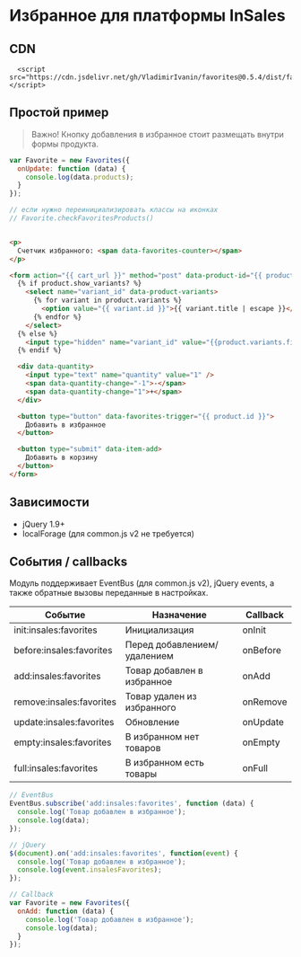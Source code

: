 # Избранное для платформы InSales

## CDN

```
  <script src="https://cdn.jsdelivr.net/gh/VladimirIvanin/favorites@0.5.4/dist/favorites.js"></script>
```


## Простой пример

> Важно! Кнопку добавления в избранное стоит размещать внутри формы продукта.

```js
var Favorite = new Favorites({
  onUpdate: function (data) {
    console.log(data.products);
  }
});

// если нужно переинициализировать классы на иконках 
// Favorite.checkFavoritesProducts()
```

```html

<p>
  Счетчик избранного: <span data-favorites-counter></span>
</p>

<form action="{{ cart_url }}" method="post" data-product-id="{{ product.id }}">
  {% if product.show_variants? %}
    <select name="variant_id" data-product-variants>
      {% for variant in product.variants %}
        <option value="{{ variant.id }}">{{ variant.title | escape }}</option>
      {% endfor %}
    </select>
  {% else %}
    <input type="hidden" name="variant_id" value="{{product.variants.first.id}}" >
  {% endif %}

  <div data-quantity>
    <input type="text" name="quantity" value="1" />
    <span data-quantity-change="-1">-</span>
    <span data-quantity-change="1">+</span>
  </div>

  <button type="button" data-favorites-trigger="{{ product.id }}">
    Добавить в избранное
  </button>

  <button type="submit" data-item-add>
    Добавить в корзину
  </button>
</form>
```


## Зависимости

- jQuery 1.9+
- localForage (для common.js v2 не требуется)

## События / callbacks

Модуль поддерживает EventBus (для common.js v2), jQuery events, а также обратные вызовы переданные в настройках.

| Событие                  | Назначение                      | Callback |
|--------------------------|---------------------------------|----------|
| init:insales:favorites   | Инициализация                   | onInit   |
| before:insales:favorites | Перед добавлением/удалением     | onBefore |
| add:insales:favorites    | Товар добавлен в избранное      | onAdd    |
| remove:insales:favorites | Товар удален из избранного      | onRemove |
| update:insales:favorites | Обновление                      | onUpdate |
| empty:insales:favorites  | В избранном нет товаров | onEmpty  |
| full:insales:favorites | В избранном есть товары         | onFull |

```js
// EventBus
EventBus.subscribe('add:insales:favorites', function (data) {
  console.log('Товар добавлен в избранное');
  console.log(data);
});

// jQuery
$(document).on('add:insales:favorites', function(event) {
  console.log('Товар добавлен в избранное');
  console.log(event.insalesFavorites);
});

// Callback
var Favorite = new Favorites({
  onAdd: function (data) {
    console.log('Товар добавлен в избранное');
    console.log(data);
  }
});
```

